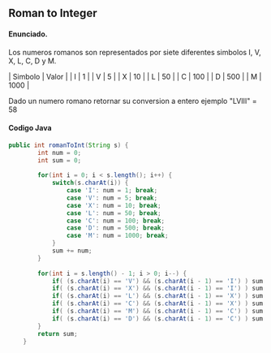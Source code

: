 ## Roman to Integer

#### Enunciado.
Los numeros romanos son representados por siete diferentes simbolos I, V, X, L, C, D y M.

| Simbolo   | Valor |
| I         | 1     |
| V         | 5     |
| X         | 10    |
| L         | 50    |
| C         | 100   |
| D         | 500   |
| M         | 1000  |

Dado un numero romano retornar su conversion a entero ejemplo "LVIII" = 58

#### Codigo Java
```Java
public int romanToInt(String s) {
        int num = 0;
        int sum = 0;
        
        for(int i = 0; i < s.length(); i++) {
            switch(s.charAt(i)) {
                case 'I': num = 1; break;
                case 'V': num = 5; break;
                case 'X': num = 10; break;
                case 'L': num = 50; break;
                case 'C': num = 100; break;
                case 'D': num = 500; break;
                case 'M': num = 1000; break;
            }
            sum += num;
        }
        
        for(int i = s.length() - 1; i > 0; i--) {
            if( (s.charAt(i) == 'V') && (s.charAt(i - 1) == 'I') ) sum -= 2;
            if( (s.charAt(i) == 'X') && (s.charAt(i - 1) == 'I') ) sum -= 2;
            if( (s.charAt(i) == 'L') && (s.charAt(i - 1) == 'X') ) sum -= 20;
            if( (s.charAt(i) == 'C') && (s.charAt(i - 1) == 'X') ) sum -= 20;
            if( (s.charAt(i) == 'M') && (s.charAt(i - 1) == 'C') ) sum -= 200;
            if( (s.charAt(i) == 'D') && (s.charAt(i - 1) == 'C') ) sum -= 200;
        }
        return sum;
    }
```